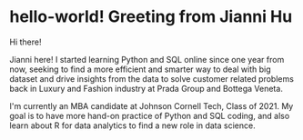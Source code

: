 # hello-world! Greeting from Jianni Hu

Hi there! 

Jianni here! I started learning Python and SQL online since one year from now, seeking to find a more efficient and smarter way to deal with big dataset and drive insights from the data to solve customer related problems back in Luxury and Fashion industry at Prada Group and Bottega Veneta. 

I'm currently an MBA candidate at Johnson Cornell Tech, Class of 2021. My goal is to have more hand-on practice of Python and SQL coding, and also learn about R for data analytics to find a new role in data science.

